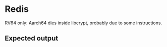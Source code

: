 # Redis 

RV64 only: Aarch64 dies inside libcrypt, probably due to some instructions.

## Expected output 


